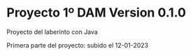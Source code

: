 # Proyecto 1º DAM Version 0.1.0
Proyecto del laberinto con Java

Primera parte del proyecto: subido el 12-01-2023
